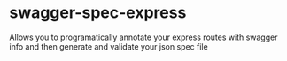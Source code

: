 # swagger-spec-express
Allows you to programatically annotate your express routes with swagger info and then generate and validate your json spec file
